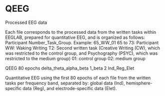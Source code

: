 # QEEG
Processed EEG data

Each file corresponds to the processed data from the written tasks within EEGLAB, prepared for quantitative EEG, and is organized as follows:
Participant Number_Task_Group. Example: 65_WW_01
65 to 73: Participant
WW: Waking Writing 
T2: Second written task (Creative Writing (CW), which was restricted to the control group, and Psychography (PSYC), which was restricted to the medium group)
01: control group
02: medium group

QEEG 80 epochs delta_theta_alpha_beta 1_beta 2 Ind_Reg_Elet 

Quantitative EEG using the first 80 epochs of each file from the written tasks per frequency band, separated by: global data (Ind), hemisphere-specific data (Reg), and electrode-specific data (Elet).
